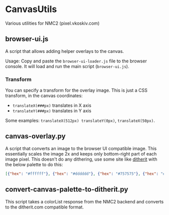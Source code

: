# CanvasUtils

Various utilities for NMC2 (pixel.vkoskiv.com)

## browser-ui.js
A script that allows adding helper overlays to the canvas.

Usage: Copy and paste the `browser-ui-loader.js` file to the browser console. It will load and run the main script (`browser-ui.js`).

### Transform
You can specify a transform for the overlay image. This is just a CSS transform, in the canvas coordinates:

* `translateX(###px)` translates in X axis
* `translateY(###px)` translates in Y axis

Some examples: `translateX(512px) translateY(0px)`, `translateX(50px)`.

## canvas-overlay.py
A script that converts an image to the browser UI compatible image. This essentially scales the image 2x and keeps only bottom-right part of each image pixel. This doesn't do any dithering, use some site like [ditherit](https://ditherit.com/) with the below palette to do this:

```json
[{"hex": "#ffffff"}, {"hex": "#dddddd"}, {"hex": "#757575"}, {"hex": "#000000"}, {"hex": "#db0005"}, {"hex": "#fc91c7"}, {"hex": "#8e5733"}, {"hex": "#bda171"}, {"hex": "#ff9933"}, {"hex": "#ffff00"}, {"hex": "#85de35"}, {"hex": "#18b504"}, {"hex": "#0000ff"}, {"hex": "#0d6dbb"}, {"hex": "#1acbd5"}, {"hex": "#c350de"}, {"hex": "#6e006c"}]
```

## convert-canvas-palette-to-ditherit.py
This script takes a colorList response from the NMC2 backend and converts to the ditherit.com compatible format.

